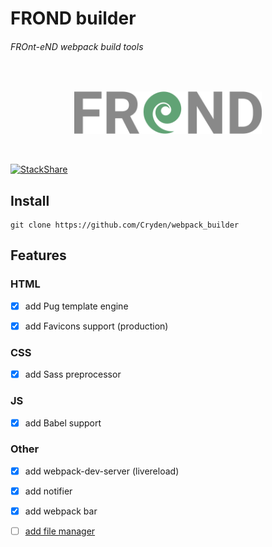 # FROND builder
###### FROnt-eND webpack build tools

</br>
<p align='center'>
  <img  src='./assets/logo.png' width='300'/>
</p>
</br>

[![StackShare](https://img.shields.io/badge/tech-stack-0690fa.svg?style=flat)](https://stackshare.io/Cryden/frond)

## Install

``` 
git clone https://github.com/Cryden/webpack_builder
```

## Features

### HTML

- [x] add Pug template engine

- [x] add Favicons support (production)

### CSS

- [x] add Sass preprocessor

### JS

- [x] add Babel support

### Other

- [x] add webpack-dev-server (livereload)

- [x] add notifier

- [x] add webpack bar

- [ ] [add file manager](https://www.npmjs.com/package/filemanager-webpack-plugin)
